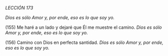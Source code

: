 *LECCIÓN 173*

*Dios es sólo Amor y, por ende, eso es lo que soy yo.*

(155) Me haré a un lado y dejaré que Él me muestre el camino.
*Dios es sólo Amor y, por ende, eso es lo que soy yo.*

(156) Camino con Dios en perfecta santidad.
*Dios es sólo Amor y, por ende, eso es lo que soy yo.*